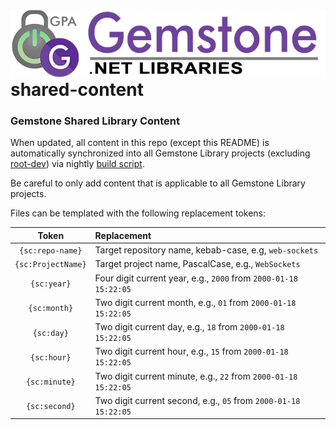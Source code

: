 <img align="right" src="docs/img/gemstone-wide-600.png" alt="gemstone logo">
<br/><br/><br/><br/>

# shared-content
### Gemstone Shared Library Content

When updated, all content in this repo (except this README) is automatically synchronized into all Gemstone Library projects (excluding [root-dev](https://github.com/gemstone/root-dev)) via nightly [build script](https://github.com/gemstone/root-dev/blob/master/build/scripts/build-gemstone.ps1).

Be careful to only add content that is applicable to all Gemstone Library projects.

Files can be templated with the following replacement tokens:

| Token              | Replacement                                                      |
|:------------------:|:---------------------------------------------------------------- |
| `{sc:repo-name}`   | Target repository name, kebab-case, e.g, `web-sockets`           |
| `{sc:ProjectName}` | Target project name, PascalCase, e.g., `WebSockets`              |
| `{sc:year}`        | Four digit current year, e.g., `2000` from `2000-01-18 15:22:05` |
| `{sc:month}`       | Two digit current month, e.g., `01` from `2000-01-18 15:22:05`   |
| `{sc:day}`         | Two digit current day, e.g., `18` from `2000-01-18 15:22:05`     |
| `{sc:hour}`        | Two digit current hour, e.g., `15` from `2000-01-18 15:22:05`    |
| `{sc:minute}`      | Two digit current minute, e.g., `22` from `2000-01-18 15:22:05`  |
| `{sc:second}`      | Two digit current second, e.g., `05` from `2000-01-18 15:22:05`  |
